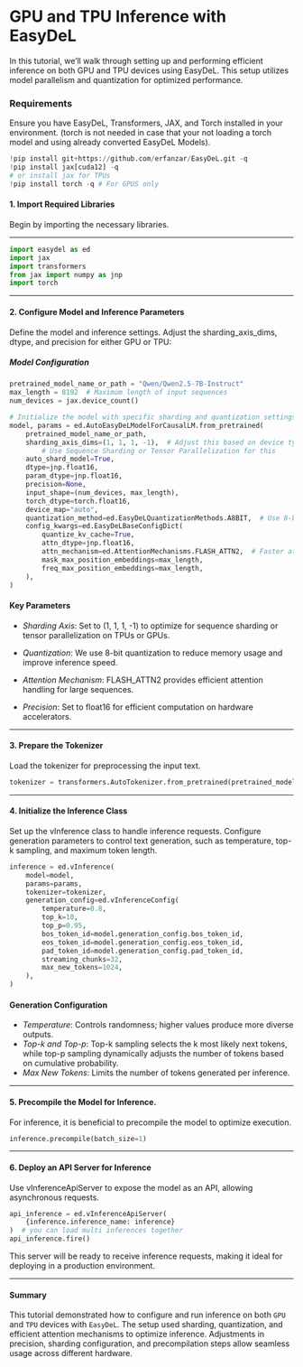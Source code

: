 # GPU and TPU Inference with EasyDeL
In this tutorial, we’ll walk through setting up and performing efficient inference on both GPU and TPU devices using EasyDeL. This setup utilizes model parallelism and quantization for optimized performance.

### Requirements
Ensure you have EasyDeL, Transformers, JAX, and Torch installed in your environment.
(torch is not needed in case that your not loading a torch model and using already converted EasyDeL Models).


```python
!pip install git+https://github.com/erfanzar/EasyDeL.git -q
!pip install jax[cuda12] -q
# or install jax for TPUs
!pip install torch -q # For GPUS only
```

#### 1. Import Required Libraries
Begin by importing the necessary libraries.

---


```python
import easydel as ed
import jax
import transformers
from jax import numpy as jnp
import torch
```


---

#### 2. Configure Model and Inference Parameters
Define the model and inference settings. Adjust the sharding_axis_dims, dtype, and precision for either GPU or TPU:

##### Model Configuration


```python
pretrained_model_name_or_path = "Qwen/Qwen2.5-7B-Instruct"
max_length = 8192  # Maximum length of input sequences
num_devices = jax.device_count()

# Initialize the model with specific sharding and quantization settings
model, params = ed.AutoEasyDeLModelForCausalLM.from_pretrained(
    pretrained_model_name_or_path,
    sharding_axis_dims=(1, 1, 1, -1),  # Adjust this based on device type
		# Use Sequence Sharding or Tensor Parallelization for this
    auto_shard_model=True,
    dtype=jnp.float16, 
    param_dtype=jnp.float16,
    precision=None,
    input_shape=(num_devices, max_length),
    torch_dtype=torch.float16,
    device_map="auto",
    quantization_method=ed.EasyDeLQuantizationMethods.A8BIT,  # Use 8-bit quantization for inference efficiency
    config_kwargs=ed.EasyDeLBaseConfigDict(
        quantize_kv_cache=True,
        attn_dtype=jnp.float16,
        attn_mechanism=ed.AttentionMechanisms.FLASH_ATTN2,  # Faster attention mechanism
        mask_max_position_embeddings=max_length,
        freq_max_position_embeddings=max_length,
    ),
)
```

#### Key Parameters

- *Sharding Axis*: Set to (1, 1, 1, -1) to optimize for sequence sharding or tensor parallelization on TPUs or GPUs.

- *Quantization*: We use 8-bit quantization to reduce memory usage and improve inference speed.

- *Attention Mechanism*: FLASH_ATTN2 provides efficient attention handling for large sequences.

- *Precision*: Set to float16 for efficient computation on hardware accelerators.

---

#### 3. Prepare the Tokenizer
Load the tokenizer for preprocessing the input text.


```python
tokenizer = transformers.AutoTokenizer.from_pretrained(pretrained_model_name_or_path)
```


---

#### 4. Initialize the Inference Class

Set up the vInference class to handle inference requests. Configure generation parameters to control text generation, such as temperature, top-k sampling, and maximum token length.


```python
inference = ed.vInference(
	model=model,
	params=params,
	tokenizer=tokenizer,
	generation_config=ed.vInferenceConfig(
		temperature=0.8,
		top_k=10,
		top_p=0.95,
		bos_token_id=model.generation_config.bos_token_id,
		eos_token_id=model.generation_config.eos_token_id,
		pad_token_id=model.generation_config.pad_token_id,
		streaming_chunks=32,
		max_new_tokens=1024,
	),
)
```

#### Generation Configuration

- *Temperature*: Controls randomness; higher values produce more diverse outputs.
- *Top-k and Top-p*: Top-k sampling selects the k most likely next tokens, while top-p sampling dynamically adjusts the number of tokens based on cumulative probability.
- *Max New Tokens*: Limits the number of tokens generated per inference.

---


#### 5. Precompile the Model for Inference.

For inference, it is beneficial to precompile the model to optimize execution.


```python
inference.precompile(batch_size=1)
```


---

#### 6. Deploy an API Server for Inference
Use vInferenceApiServer to expose the model as an API, allowing asynchronous requests.


```python
api_inference = ed.vInferenceApiServer(
	{inference.inference_name: inference}
)  # you can load multi inferences together
api_inference.fire()
```


This server will be ready to receive inference requests, making it ideal for deploying in a production environment.

---

#### Summary
This tutorial demonstrated how to configure and run inference on both `GPU` and `TPU` devices with `EasyDeL`. The setup used sharding, quantization, and efficient attention mechanisms to optimize inference. Adjustments in precision, sharding configuration, and precompilation steps allow seamless usage across different hardware.
